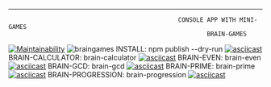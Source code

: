**************************************************************************************************************************************************
                                                   CONSOLE APP WITH MINI-GAMES
                                                           BRAIN-GAMES 






[![Maintainability](https://api.codeclimate.com/v1/badges/a99a88d28ad37a79dbf6/maintainability)](https://codeclimate.com/github/dimassspb/frontend-project-lvl1/maintainability)
![braingames](https://github.com/dimassspb/frontend-project-lvl1/workflows/braingames/badge.svg)
INSTALL:
	npm publish --dry-run
[![asciicast](https://asciinema.org/a/qKDG8bdHcYWfHXbO2qmyREX01.svg)](https://asciinema.org/a/qKDG8bdHcYWfHXbO2qmyREX01)
BRAIN-CALCULATOR:
	brain-calculator
[![asciicast](https://asciinema.org/a/22u4GvAo8tSH3b6raQvhXtLgD.svg)](https://asciinema.org/a/22u4GvAo8tSH3b6raQvhXtLgD)
BRAIN-EVEN:
	brain-even
[![asciicast](https://asciinema.org/a/BaLvS4FPOYMijBo9c1Gn9U8Vi.svg)](https://asciinema.org/a/BaLvS4FPOYMijBo9c1Gn9U8Vi)
BRAIN-GCD:
	brain-gcd
[![asciicast](https://asciinema.org/a/tOcQC89Y8DsPbypvR6NAE9GOf.svg)](https://asciinema.org/a/tOcQC89Y8DsPbypvR6NAE9GOf)
BRAIN-PRIME:
	brain-prime
[![asciicast](https://asciinema.org/a/8CLpno8C3ByCFCYsuQSNibjv0.svg)](https://asciinema.org/a/8CLpno8C3ByCFCYsuQSNibjv0)
BRAIN-PROGRESSION:
	brain-progression
[![asciicast](https://asciinema.org/a/VbMCc0c0qth2kfRXdhJq15riC.svg)](https://asciinema.org/a/VbMCc0c0qth2kfRXdhJq15riC)

